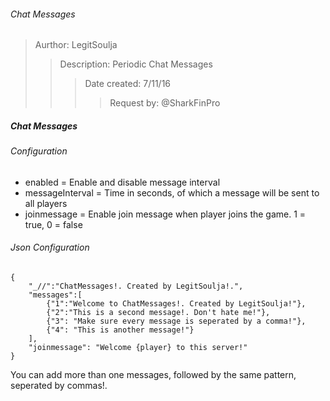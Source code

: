 ###### Chat Messages
> Aurthor: LegitSoulja
>> Description: Periodic Chat Messages
>>> Date created: 7/11/16
>>>> Request by: @SharkFinPro

##### Chat Messages
###### Configuration
- enabled = Enable and disable message interval
- messageInterval = Time in seconds, of which a message will be sent to all players
- joinmessage = Enable join message when player joins the game. 1 = true, 0 = false

###### Json Configuration
```
{
	"_//":"ChatMessages!. Created by LegitSoulja!.",
	"messages":[
		{"1":"Welcome to ChatMessages!. Created by LegitSoulja!"},
		{"2":"This is a second message!. Don't hate me!"},
		{"3": "Make sure every message is seperated by a comma!"},
		{"4": "This is another message!"}
	],
	"joinmessage": "Welcome {player} to this server!"
}

```

You can add more than one messages, followed by the same pattern, seperated by commas!.
